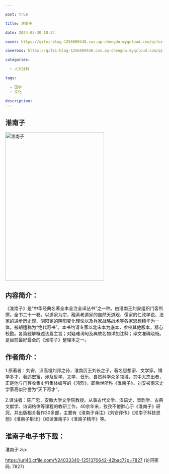 ```yaml
---

post: true

title: 淮南子

date: 2024-05-30 10:34

cover: https://qifei-blog-1256009448.cos.ap-chengdu.myqcloud.com/qifei-blog/s8976314.jpg

coveross: https://qifei-blog-1256009448.cos.ap-chengdu.myqcloud.com/qifei-blog/s8976314.jpg

categories:

  - 人文社科

tags:

  - 国学
  - 文化

description:
---
```


## 淮南子

<img alt="淮南子" class="aligncenter loading" data-was-processed="true" decoding="async" fetchpriority="high" height="471" src="https://qifei-blog-1256009448.cos.ap-chengdu.myqcloud.com/qifei-blog/s8976314.jpg" style="cursor: zoom-in;" width="314"/>

## 内容简介：

《淮南子》是“中华经典名著全本全注全译丛书”之一种。由淮南王刘安组织门客所撰。全书二十一卷，以道家为宗，融黄老道家的自然天道观、儒家的仁政学说、法家的进步历史观、阴阳家的阴阳变化理论以及兵家战略战术等各家思想精华为一体，被胡适称为“绝代奇书”。本书约请专家以北宋本为底本，参校其他版本，精心校勘。各篇题解概述该篇主旨；对疑难词句及典故名物详加注释；译文准确晓畅。是目前最好最全的《淮南子》整理本之一。

## 作者简介：

1.原著者：刘安，汉高祖刘邦之孙，淮南厉王刘长之子，著名思想家、文学家。博学多才，著述宏富，涉及哲学、文学、音乐、自然科学众多领域，其中尤杰出者，正是他与门客收集史料集体编写的《鸿烈》，即后世所称《淮南子》。刘安被南宋史学家高似孙誉为“天下奇才”。

2.译注者：陈广忠，安徽大学文学院教授。从事古代文学、汉语史、音韵学、古典文献学、诗词格律等课程的教研工作，40余年来，孜孜不倦醉心于《淮南子》研究，并出版相关著作30多部，主要有《淮南子译注》《刘安评传》《淮南子科技思想》《淮南子斠诠》《细读淮南子》《淮南子精华》等。

## 淮南子电子书下载：

淮南子.zip: 

https://url40.ctfile.com/f/24033340-1251370642-42bac7?p=7827 (访问密码: 7827)
